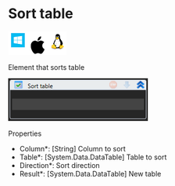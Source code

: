 # Sort table

![](<../../../../.gitbook/assets/image (169).png>)

Element that sorts table

![](<../../../../.gitbook/assets/image (251).png>)

Properties

* Column\*: \[String] Column to sort
* Table\*: \[System.Data.DataTable] Table to sort
* Direction\*: Sort direction
* Result\*: \[System.Data.DataTable] New table
